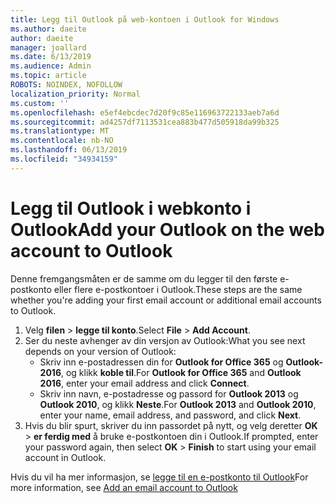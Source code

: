 ```yaml
---
title: Legg til Outlook på web-kontoen i Outlook for Windows
ms.author: daeite
author: daeite
manager: joallard
ms.date: 6/13/2019
ms.audience: Admin
ms.topic: article
ROBOTS: NOINDEX, NOFOLLOW
localization_priority: Normal
ms.custom: ''
ms.openlocfilehash: e5ef4ebcdec7d20f9c85e116963722133aeb7a6d
ms.sourcegitcommit: ad4257df7113531cea883b477d505918da99b325
ms.translationtype: MT
ms.contentlocale: nb-NO
ms.lasthandoff: 06/13/2019
ms.locfileid: "34934159"
---
```

# <a name="add-your-outlook-on-the-web-account-to-outlook"></a><span data-ttu-id="88311-102">Legg til Outlook i webkonto i Outlook</span><span class="sxs-lookup"><span data-stu-id="88311-102">Add your Outlook on the web account to Outlook</span></span>

<span data-ttu-id="88311-103">Denne fremgangsmåten er de samme om du legger til den første e-postkonto eller flere e-postkontoer i Outlook.</span><span class="sxs-lookup"><span data-stu-id="88311-103">These steps are the same whether you're adding your first email account or additional email accounts to Outlook.</span></span>

1. <span data-ttu-id="88311-104">Velg **filen** > **legge til konto**.</span><span class="sxs-lookup"><span data-stu-id="88311-104">Select **File** > **Add Account**.</span></span>
1. <span data-ttu-id="88311-105">Ser du neste avhenger av din versjon av Outlook:</span><span class="sxs-lookup"><span data-stu-id="88311-105">What you see next depends on your version of Outlook:</span></span>
    - <span data-ttu-id="88311-106">Skriv inn e-postadressen din for **Outlook for Office 365** og **Outlook-2016**, og klikk **koble til**.</span><span class="sxs-lookup"><span data-stu-id="88311-106">For **Outlook for Office 365** and **Outlook 2016**, enter your email address and click **Connect**.</span></span>
    - <span data-ttu-id="88311-107">Skriv inn navn, e-postadresse og passord for **Outlook 2013** og **Outlook 2010**, og klikk **Neste**.</span><span class="sxs-lookup"><span data-stu-id="88311-107">For **Outlook 2013** and **Outlook 2010**, enter your name, email address, and password, and click **Next**.</span></span>
1. <span data-ttu-id="88311-108">Hvis du blir spurt, skriver du inn passordet på nytt, og velg deretter **OK** > **er ferdig med** å bruke e-postkontoen din i Outlook.</span><span class="sxs-lookup"><span data-stu-id="88311-108">If prompted, enter your password again, then select **OK** > **Finish** to start using your email account in Outlook.</span></span>

<span data-ttu-id="88311-109">Hvis du vil ha mer informasjon, se [legge til en e-postkonto til Outlook](https://support.office.com/article/6e27792a-9267-4aa4-8bb6-c84ef146101b)</span><span class="sxs-lookup"><span data-stu-id="88311-109">For more information, see [Add an email account to Outlook](https://support.office.com/article/6e27792a-9267-4aa4-8bb6-c84ef146101b)</span></span>
